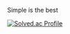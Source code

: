 Simple is the best

[![Solved.ac Profile](http://mazassumnida.wtf/api/generate_badge?boj=simnple)](https://solved.ac/simnple)
